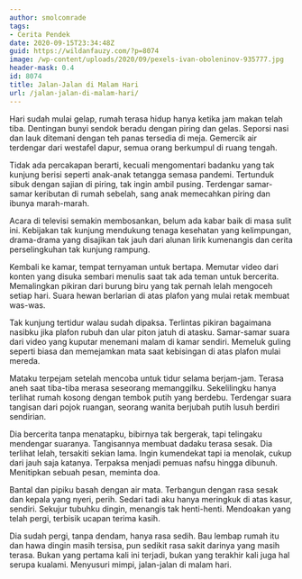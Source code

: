 ```yaml
---
author: smolcomrade
tags:
- Cerita Pendek
date: 2020-09-15T23:34:48Z
guid: https://wildanfauzy.com/?p=8074
image: /wp-content/uploads/2020/09/pexels-ivan-oboleninov-935777.jpg
header-mask: 0.4
id: 8074
title: Jalan-Jalan di Malam Hari
url: /jalan-jalan-di-malam-hari/
---
```


Hari sudah mulai gelap, rumah terasa hidup hanya ketika jam makan telah tiba. Dentingan bunyi sendok beradu dengan piring dan gelas. Seporsi nasi dan lauk ditemani dengan teh panas tersedia di meja. Gemercik air terdengar dari westafel dapur, semua orang berkumpul di ruang tengah.

Tidak ada percakapan berarti, kecuali mengomentari badanku yang tak kunjung berisi seperti anak-anak tetangga semasa pandemi. Tertunduk sibuk dengan sajian di piring, tak ingin ambil pusing. Terdengar samar-samar keributan di rumah sebelah, sang anak memecahkan piring dan ibunya marah-marah.

Acara di televisi semakin membosankan, belum ada kabar baik di masa sulit ini. Kebijakan tak kunjung mendukung tenaga kesehatan yang kelimpungan, drama-drama yang disajikan tak jauh dari alunan lirik kumenangis dan cerita perselingkuhan tak kunjung rampung.

Kembali ke kamar, tempat ternyaman untuk bertapa. Memutar video dari konten yang disuka sembari menulis saat tak ada teman untuk bercerita. Memalingkan pikiran dari burung biru yang tak pernah lelah mengoceh setiap hari. Suara hewan berlarian di atas plafon yang mulai retak membuat was-was.

Tak kunjung tertidur walau sudah dipaksa. Terlintas pikiran bagaimana nasibku jika plafon rubuh dan ular piton jatuh di atasku. Samar-samar suara dari video yang kuputar menemani malam di kamar sendiri. Memeluk guling seperti biasa dan memejamkan mata saat kebisingan di atas plafon mulai mereda.

Mataku terpejam setelah mencoba untuk tidur selama berjam-jam. Terasa aneh saat tiba-tiba merasa seseorang memanggilku. Sekelilingku hanya terlihat rumah kosong dengan tembok putih yang berdebu. Terdengar suara tangisan dari pojok ruangan, seorang wanita berjubah putih lusuh berdiri sendirian.

Dia bercerita tanpa menatapku, bibirnya tak bergerak, tapi telingaku mendengar suaranya. Tangisannya membuat dadaku terasa sesak. Dia terlihat lelah, tersakiti sekian lama. Ingin kumendekat tapi ia menolak, cukup dari jauh saja katanya. Terpaksa menjadi pemuas nafsu hingga dibunuh. Menitipkan sebuah pesan, meminta doa.

Bantal dan pipiku basah dengan air mata. Terbangun dengan rasa sesak dan kepala yang nyeri, perih. Sedari tadi aku hanya meringkuk di atas kasur, sendiri. Sekujur tubuhku dingin, menangis tak henti-henti. Mendoakan yang telah pergi, terbisik ucapan terima kasih.

Dia sudah pergi, tanpa dendam, hanya rasa sedih. Bau lembap rumah itu dan hawa dingin masih tersisa, pun sedikit rasa sakit darinya yang masih terasa. Bukan yang pertama kali ini terjadi, bukan yang terakhir kali juga hal serupa kualami. Menyusuri mimpi, jalan-jalan di malam hari.
